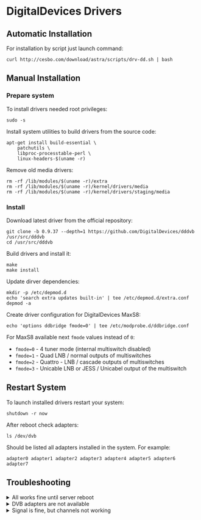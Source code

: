 # DigitalDevices Drivers

## Automatic Installation

For installation by script just launch command:

```
curl http://cesbo.com/download/astra/scripts/drv-dd.sh | bash
```

## Manual Installation

### Prepare system

To install drivers needed root privileges:

```
sudo -s
```

Install system utilities to build drivers from the source code:

```
apt-get install build-essential \
    patchutils \
    libproc-processtable-perl \
    linux-headers-$(uname -r)
```

Remove old media drivers:

```
rm -rf /lib/modules/$(uname -r)/extra
rm -rf /lib/modules/$(uname -r)/kernel/drivers/media
rm -rf /lib/modules/$(uname -r)/kernel/drivers/staging/media
```

### Install

Download latest driver from the official repository:

```
git clone -b 0.9.37 --depth=1 https://github.com/DigitalDevices/dddvb /usr/src/dddvb
cd /usr/src/dddvb
```

Build drivers and install it:

```
make
make install
```

Update dirver dependencies:

```
mkdir -p /etc/depmod.d
echo 'search extra updates built-in' | tee /etc/depmod.d/extra.conf
depmod -a
```

Create driver configuration for DigitalDevices MaxS8:

```
echo 'options ddbridge fmode=0' | tee /etc/modprobe.d/ddbridge.conf
```

For MaxS8 available next `fmode` values instead of `0`:

- `fmode=0` - 4 tuner mode (internal multiswitch disabled)
- `fmode=1` - Quad LNB / normal outputs of multiswitches
- `fmode=2` - Quattro - LNB / cascade outputs of multiswitches
- `fmode=3` - Unicable LNB or JESS / Unicabel output of the multiswitch

## Restart System

To launch installed drivers restart your system:

```
shutdown -r now
```

After reboot check adapters:

```
ls /dev/dvb
```

Should be listed all adapters installed in the system. For example:

```
adapter0 adapter1 adapter2 adapter3 adapter4 adapter5 adapter6 adapter7
```

## Troubleshooting

<details class="marker">
<summary>All works fine until server reboot</summary>

Probably Linux kernel has been updated with autoupdate or manually. Try to reinstall driver.

</details>

<details class="marker">
<summary>DVB adapters are not available</summary>

If command `ls /dev/dvb` shows error `No such file or directory`, then first of all need to check is hardware is visible by the system:

```
lspci | grep Multimedia
```

If adapters connected to the PCIe properly you will see listing of the PCIe adapters. For example:

```
01:00.0 Multimedia controller: Digital Devices GmbH Cine V7
```

Try to reinstall driver. If this not helps, please contact with hardware vendor.

</details>

<details class="marker">
<summary>Signal is fine, but channels not working</summary>

Check dmesg output for i2c errors:

```
dmesg | grep i2c
```

if you see messages like `i2c_write error` then turn off MSI (Message Signaled Interrupts) in the driver:

Open `/etc/modprobe.d/ddbridge.conf` in any text editor. Find line `options ddbridge`.
After the `ddbridge` append `msi=0` option. For example: `options ddbridge msi=0 fmode=1`.

</details>
